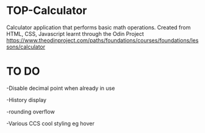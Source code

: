# TOP-Calculator
Calculator application that performs basic math operations. Created from HTML, CSS, Javascript learnt through the Odin Project https://www.theodinproject.com/paths/foundations/courses/foundations/lessons/calculator

# TO DO
-Disable decimal point when already in use

-History display

-rounding overflow

-Various CCS cool styling eg hover
